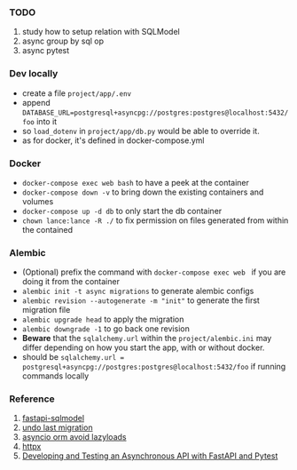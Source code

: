 

### TODO
1. study how to setup relation with SQLModel
1. async group by sql op
1. async pytest


### Dev locally
* create a file `project/app/.env`
* append `DATABASE_URL=postgresql+asyncpg://postgres:postgres@localhost:5432/foo` into it
* so `load_dotenv` in `project/app/db.py` would be able to override it.
* as for docker, it's defined in docker-compose.yml

### Docker
* `docker-compose exec web bash` to have a peek at the container
* `docker-compose down -v` to bring down the existing containers and volumes
* `docker-compose up -d db` to only start the db container
* `chown lance:lance -R ./` to fix permission on files generated from within the contained

### Alembic
* (Optional) prefix the command with `docker-compose exec web ` if you are doing it from the container
* `alembic init -t async migrations` to generate alembic configs
* `alembic revision --autogenerate -m "init"` to generate the first migration file
* `alembic upgrade head` to apply the migration
* `alembic downgrade -1` to go back one revision
* **Beware** that the `sqlalchemy.url` within the `project/alembic.ini` may differ depending on how you start the app, with or without docker.
* should be `sqlalchemy.url = postgresql+asyncpg://postgres:postgres@localhost:5432/foo` if running commands locally

### Reference
1. [fastapi-sqlmodel](https://testdriven.io/blog/fastapi-sqlmodel/)
2. [undo last migration](https://stackoverflow.com/a/48242325/8937834)
3. [asyncio orm avoid lazyloads](https://docs.sqlalchemy.org/en/14/orm/extensions/asyncio.html#asyncio-orm-avoid-lazyloads)
4. [httpx](https://www.python-httpx.org/)
5. [Developing and Testing an Asynchronous API with FastAPI and Pytest](https://testdriven.io/blog/fastapi-crud/#test-setup)

